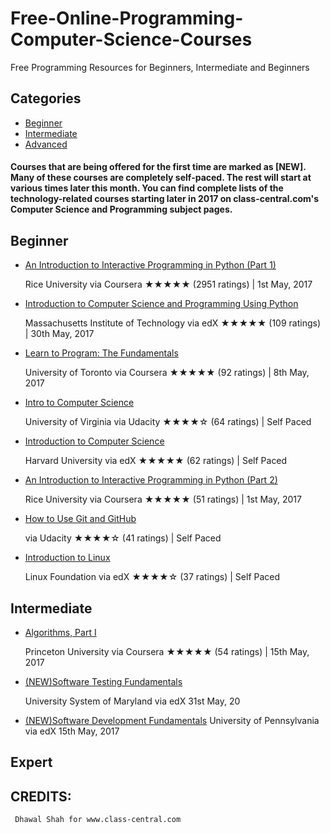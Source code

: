 # Free-Online-Programming-Computer-Science-Courses
Free Programming Resources for Beginners, Intermediate and Beginners

## Categories
* [Beginner](#beginner)
* [Intermediate](#intermediate)
* [Advanced](#advanced)

#### Courses that are being offered for the first time are marked as [NEW]. Many of these courses are completely self-paced. The rest will start at various times later this month. You can find complete lists of the technology-related courses starting later in 2017 on class-central.com's Computer Science and Programming subject pages.


## Beginner
* [An Introduction to Interactive Programming in Python (Part 1)](https://www.class-central.com/mooc/408/coursera-an-introduction-to-interactive-programming-in-python-part-1)

  Rice University via Coursera
  ★★★★★ (2951 ratings) | 1st May, 2017
* [Introduction to Computer Science and Programming Using Python](https://www.class-central.com/mooc/1341/edx-introduction-to-computer-science-and-programming-using-python)

  Massachusetts Institute of Technology via edX
  ★★★★★ (109 ratings) | 30th May, 2017
* [Learn to Program: The Fundamentals](https://www.class-central.com/mooc/385/coursera-learn-to-program-the-fundamentals)
  
  University of Toronto via Coursera
  ★★★★★ (92 ratings) | 8th May, 2017
* [Intro to Computer Science](https://www.class-central.com/mooc/320/udacity-intro-to-computer-science)
  
  University of Virginia via Udacity
  ★★★★☆ (64 ratings) | Self Paced
* [Introduction to Computer Science](https://www.class-central.com/mooc/442/edx-introduction-to-computer-science)
  
  Harvard University via edX
  ★★★★★ (62 ratings) | Self Paced
* [An Introduction to Interactive Programming in Python (Part 2)](https://www.class-central.com/mooc/3196/coursera-an-introduction-to-interactive-programming-in-python-part-2)
  
  Rice University via Coursera
  ★★★★★ (51 ratings) | 1st May, 2017
* [How to Use Git and GitHub](https://www.class-central.com/mooc/2661/udacity-how-to-use-git-and-github)
  
  via Udacity
  ★★★★☆ (41 ratings) | Self Paced
* [Introduction to Linux](https://www.class-central.com/mooc/1857/edx-introduction-to-linux)
  
  Linux Foundation via edX
  ★★★★☆ (37 ratings) | Self Paced

## Intermediate
* [Algorithms, Part I](https://www.class-central.com/mooc/339/coursera-algorithms-part-i)
  
  Princeton University via Coursera
  ★★★★★ (54 ratings) | 15th May, 2017
* [(NEW)Software Testing Fundamentals](https://www.class-central.com/mooc/8179/edx-software-testing-fundamentals)
  
  University System of Maryland via edX
  31st May, 20
* [(NEW)Software Development Fundamentals](https://www.class-central.com/mooc/8516/edx-software-development-fundamentals) 
  University of Pennsylvania via edX
  15th May, 2017


## Expert
  
  ## CREDITS:
     Dhawal Shah for www.class-central.com



